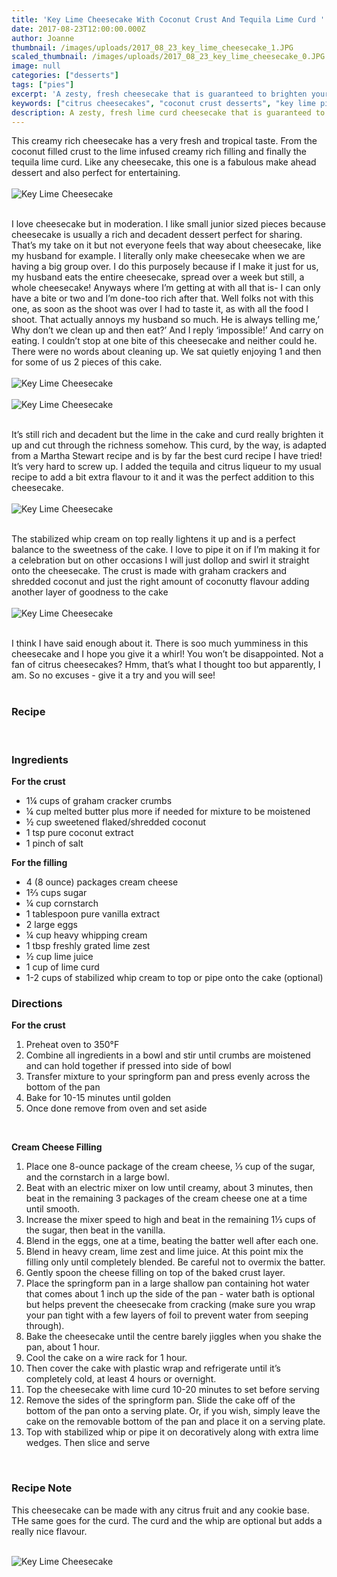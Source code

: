 ```yaml
---
title: 'Key Lime Cheesecake With Coconut Crust And Tequila Lime Curd '
date: 2017-08-23T12:00:00.000Z
author: Joanne
thumbnail: /images/uploads/2017_08_23_key_lime_cheesecake_1.JPG
scaled_thumbnail: /images/uploads/2017_08_23_key_lime_cheesecake_0.JPG
image: null
categories: ["desserts"]
tags: ["pies"]
excerpt: 'A zesty, fresh cheesecake that is guaranteed to brighten your day'
keywords: ["citrus cheesecakes", "coconut crust desserts", "key lime pie"]
description: A zesty, fresh lime curd cheesecake that is guaranteed to brighten your day
---
```


This creamy rich cheesecake has a very fresh and tropical taste. From the coconut filled  crust to the lime infused creamy rich filling and finally the tequila lime curd. Like any cheesecake, this one is a fabulous make ahead dessert and also perfect for entertaining. 
</br>
</br>
![Key Lime Cheesecake](/images/uploads/2017_08_23_key_lime_cheesecake_2.JPG)
</br>
</br>

I love cheesecake but in moderation. I like small junior sized pieces because cheesecake is usually a rich and decadent dessert perfect for sharing. That’s my take on it but not everyone feels that way about cheesecake, like my husband for example. I literally only make cheesecake when we are having a big group over. I do this purposely because if I make it just for us, my husband eats the entire cheesecake, spread over a week but still, a whole cheesecake! Anyways where I’m getting at with all that is- I can only have a bite or two and I’m done-too rich after that. Well folks not with this one, as soon as the shoot was over I had to taste it, as with all the food I shoot. That actually annoys my husband so much. He is always telling me,’ Why don’t we clean up and then eat?’ And I reply ‘impossible!’ And carry on eating. I couldn’t stop at one bite of this cheesecake and neither could he. There were no words about cleaning up. We sat quietly enjoying 1 and then for some of us 2 pieces of this cake. 
</br>
</br>
![Key Lime Cheesecake](/images/uploads/2017_08_23_key_lime_cheesecake_3.JPG)
</br>
</br>
![Key Lime Cheesecake](/images/uploads/2017_08_23_key_lime_cheesecake_4.JPG)
</br>
</br>

It’s still rich and decadent but the lime in the cake and curd really brighten it up and cut through the richness somehow. This curd, by the way, is adapted from a Martha Stewart recipe and is by far the best curd recipe I have tried! It’s very hard to screw up. I added the tequila and citrus liqueur to my usual recipe to add a bit extra flavour to it and it was the perfect addition to this cheesecake. 
</br>
</br>
![Key Lime Cheesecake](/images/uploads/2017_08_23_key_lime_cheesecake_5.JPG)
</br>
</br>

The stabilized whip cream on top really lightens it up and is a perfect balance to the sweetness of the cake. I love to pipe it on if I’m making it for a celebration but on other occasions I will just dollop and swirl it straight onto the cheesecake. The crust is made with graham crackers and shredded coconut and just the right amount of coconutty flavour adding another layer of goodness to the cake
</br>
</br>
![Key Lime Cheesecake](/images/uploads/2017_08_23_key_lime_cheesecake_6.JPG)
</br>
</br>

I think I have said enough about it. There is soo much yumminess in this cheesecake and I hope you give it a whirl! You won’t be disappointed. Not a fan of citrus cheesecakes? Hmm, that’s what I thought too but apparently, I am. So no excuses - give it a try and you will see! 
</br>
</br>

### Recipe
</br>

### Ingredients
__For the crust__

* <span itemprop="recipeIngredient">1¼ cups of graham cracker crumbs </span>
* <span itemprop="recipeIngredient">¼ cup melted butter plus more if needed for mixture to be moistened</span>
* <span itemprop="recipeIngredient">½ cup sweetened flaked/shredded coconut</span>
* <span itemprop="recipeIngredient">1 tsp pure coconut extract</span>
* <span itemprop="recipeIngredient">1 pinch of salt</span>

__For the filling__

* <span itemprop="recipeIngredient">4 (8 ounce) packages cream cheese</span>
* <span itemprop="recipeIngredient">1⅔ cups sugar</span>
* <span itemprop="recipeIngredient">¼ cup cornstarch</span>
* <span itemprop="recipeIngredient">1 tablespoon pure vanilla extract</span>
* <span itemprop="recipeIngredient">2 large eggs</span>
* <span itemprop="recipeIngredient">¼ cup heavy whipping cream</span>
* <span itemprop="recipeIngredient">1 tbsp freshly grated lime zest</span>
* <span itemprop="recipeIngredient">½ cup lime juice</span>
* <span itemprop="recipeIngredient">1 cup of lime curd </span>
* <span itemprop="recipeIngredient">1-2 cups of stabilized whip cream to top or pipe onto the cake (optional) </span>

### Directions
__For the crust__

1. Preheat oven to 350°F
1. Combine all ingredients in a bowl and stir until crumbs are moistened and can hold together if pressed into side of bowl
1. Transfer mixture to your springform pan and press evenly across the bottom of the pan
1. Bake for 10-15 minutes until golden
1. Once done remove from oven and set aside
</br>

__Cream Cheese Filling__

1. Place one 8-ounce package of the cream cheese, &frac13; cup of the sugar, and the cornstarch in a large bowl.
2. Beat with an electric mixer on low until creamy, about 3 minutes, then beat in the remaining 3 packages of the cream cheese one at a time until smooth. 
3. Increase the mixer speed to high and beat in the remaining 1&frac13; cups of the sugar, then beat in the vanilla.
4. Blend in the eggs, one at a time, beating the batter well after each one.
5. Blend in heavy cream, lime zest and lime juice. At this point mix the filling only until completely blended. Be careful not to overmix the batter.
6. Gently spoon the cheese filling on top of the baked crust layer.
7. Place the springform pan in a large shallow pan containing hot water that comes about 1 inch up the side of the pan - water bath is optional but helps prevent the cheesecake from cracking (make sure you wrap your pan tight with a few layers of foil to prevent water from seeping through).
8. Bake the cheesecake until the centre barely jiggles when you shake the pan, about 1 hour.
9.  Cool the cake on a wire rack for 1 hour.
10. Then cover the cake with plastic wrap and refrigerate until it’s completely cold, at least 4 hours or overnight.
11. Top the cheesecake with lime curd 10-20 minutes to set before serving 
12. Remove the sides of the springform pan. Slide the cake off of the bottom of the pan onto a serving plate. Or, if you wish, simply leave the cake on the removable bottom of the pan and place it on a serving plate.
13. Top with stabilized whip or pipe it on decoratively along with extra lime  wedges. Then slice and serve
</br>

### Recipe Note
This cheesecake can be made with any citrus fruit and any cookie base. THe same goes for the curd. The curd and the whip are optional but adds a really nice flavour. 
</br>
</br>

![Key Lime Cheesecake](/images/uploads/2017_08_23_key_lime_cheesecake_7.JPG)